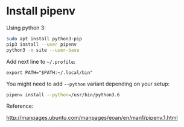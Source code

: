 # Install pipenv

Using python 3:

```sh
sudo apt install python3-pip
pip3 install --user pipenv
python3 -m site --user-base
```

Add next line to `~/.profile`:

```
export PATH="$PATH:~/.local/bin"
```

You might need to add `--python` variant depending on your setup:

```sh
pipenv install --python=/usr/bin/python3.6
```

Reference:

http://manpages.ubuntu.com/manpages/eoan/en/man1/pipenv.1.html
